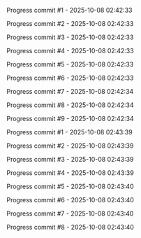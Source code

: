 Progress commit #1 - 2025-10-08 02:42:33

Progress commit #2 - 2025-10-08 02:42:33

Progress commit #3 - 2025-10-08 02:42:33

Progress commit #4 - 2025-10-08 02:42:33

Progress commit #5 - 2025-10-08 02:42:33

Progress commit #6 - 2025-10-08 02:42:33

Progress commit #7 - 2025-10-08 02:42:34

Progress commit #8 - 2025-10-08 02:42:34

Progress commit #9 - 2025-10-08 02:42:34

Progress commit #1 - 2025-10-08 02:43:39

Progress commit #2 - 2025-10-08 02:43:39

Progress commit #3 - 2025-10-08 02:43:39

Progress commit #4 - 2025-10-08 02:43:39

Progress commit #5 - 2025-10-08 02:43:40

Progress commit #6 - 2025-10-08 02:43:40

Progress commit #7 - 2025-10-08 02:43:40

Progress commit #8 - 2025-10-08 02:43:40


